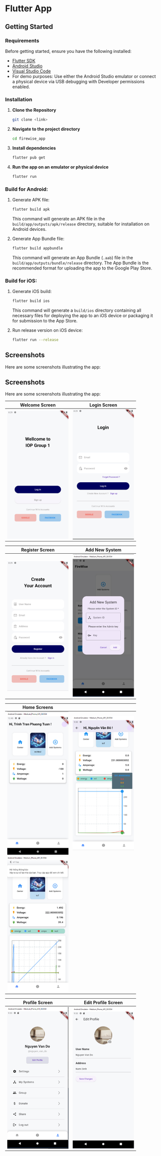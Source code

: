 
# Flutter App


## Getting Started

### Requirements

Before getting started, ensure you have the following installed:

- [Flutter SDK](https://docs.flutter.dev/get-started/install)
- [Android Studio](https://developer.android.com/studio)
- [Visual Studio Code](https://code.visualstudio.com/)
- For demo purposes: Use either the Android Studio emulator or connect a physical device via USB debugging with Developer permissions enabled.

### Installation

1. **Clone the Repository**

   ```bash
   git clone <link>
   ```

2. **Navigate to the project directory**

   ```bash
   cd firewise_app
   ```

3. **Install dependencies**

   ```bash
   flutter pub get
   ```

4. **Run the app on an emulator or physical device**

   ```bash
   flutter run
   ```

### Build for Android:

1. Generate APK file:
   ```bash
   flutter build apk
   ```
   This command will generate an APK file in the `build/app/outputs/apk/release` directory, suitable for installation on Android devices.

2. Generate App Bundle file:
   ```bash
   flutter build appbundle
   ```
   This command will generate an App Bundle (`.aab`) file in the `build/app/outputs/bundle/release` directory. The App Bundle is the recommended format for uploading the app to the Google Play Store.

### Build for iOS:

1. Generate iOS build:
   ```bash
   flutter build ios
   ```
   This command will generate a `build/ios` directory containing all necessary files for deploying the app to an iOS device or packaging it for submission to the App Store.

2. Run release version on iOS device:
   ```bash
   flutter run --release
   ```

## Screenshots

Here are some screenshots illustrating the app:
## Screenshots

Here are some screenshots illustrating the app:

| Welcome Screen              | Login Screen                |
|-----------------------------|-----------------------------|
| <img src="assets/screenshot/image.png" width="200px" /> | <img src="assets/screenshot/image%20copy.png" width="200px" /> |

| Register Screen             | Add New System              |
|-----------------------------|-----------------------------|
| <img src="assets/screenshot/image%20copy%202.png" width="200px" /> | <img src="assets/screenshot/2.png" width="200px" /> |

| Home Screens                |                             |
|-----------------------------|-----------------------------|
| <img src="assets/screenshot/8.png" width="200px" /> | <img src="assets/screenshot/image%20copy%205.png" width="200px" /> |
| <img src="assets/screenshot/image%20copy%204.png" width="200px" /> |                             |

| Profile Screen              | Edit Profile Screen         |
|-----------------------------|-----------------------------|
| <img src="assets/screenshot/6.png" width="200px" /> | <img src="assets/screenshot/7.png" width="200px" />
